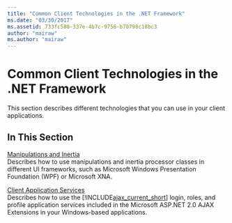 ```yaml
---
title: "Common Client Technologies in the .NET Framework"
ms.date: "03/30/2017"
ms.assetid: 733fc580-337e-4b7c-9756-b70798c18bc3
author: "mairaw"
ms.author: "mairaw"
---
```

# Common Client Technologies in the .NET Framework
This section describes different technologies that you can use in your client applications.  
  
## In This Section  
 [Manipulations and Inertia](../../../docs/framework/common-client-technologies/manipulations-and-inertia.md)  
 Describes how to use manipulations and inertia processor classes in different UI frameworks, such as Microsoft Windows Presentation Foundation (WPF) or Microsoft XNA.  
  
 [Client Application Services](../../../docs/framework/common-client-technologies/client-application-services.md)  
 Describes how to use the [!INCLUDE[ajax_current_short](../../../includes/ajax-current-short-md.md)] login, roles, and profile application services included in the Microsoft ASP.NET 2.0 AJAX Extensions in your Windows-based applications.
